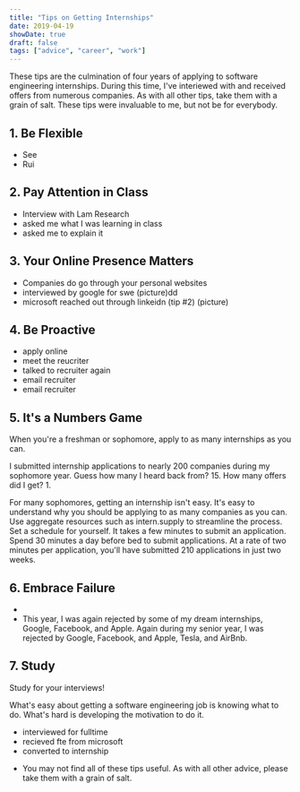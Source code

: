 ```yaml
---
title: "Tips on Getting Internships"
date: 2019-04-19
showDate: true
draft: false
tags: ["advice", "career", "work"]
---
```


These tips are the culmination of four years of applying to software engineering internships. During this time, I've interiewed with and received offers from numerous companies. As with all other tips, take them with a grain of salt. These tips were invaluable to me, but not be for everybody.

## 1. Be Flexible
- See
- Rui

## 2. Pay Attention in Class
- Interview with Lam Research
- asked me what I was learning in class
- asked me to explain it

## 3. Your Online Presence Matters
- Companies do go through your personal websites
- interviewed by google for swe (picture)dd
- microsoft reached out through linkeidn (tip #2) (picture)

## 4. Be Proactive
- apply online
- meet the reucriter
- talked to recruiter again
- email recruiter
- email recruiter

## 5. It's a Numbers Game
When you're a freshman or sophomore, apply to as many internships as you can.

I submitted internship applications to nearly 200 companies during my sophomore year. Guess how many I heard back from? 15. How many offers did I get? 1.

For many sophomores, getting an internship isn't easy. It's easy to understand why you should be applying to as many companies as you can. Use aggregate resources such as intern.supply to streamline the process. Set a schedule for yourself. It takes a few minutes to submit an application. Spend 30 minutes a day before bed to submit applications. At a rate of two minutes per application, you'll have submitted 210 applications in just two weeks.

## 6. Embrace Failure
-
- This year, I was again rejected by some of my dream internships, Google, Facebook, and Apple.
Again during my senior year, I was rejected by Google, Facebook, and Apple, Tesla, and AirBnb.

## 7. Study
Study for your interviews!

What's easy about getting a software engineering job is knowing what to do. What's hard is developing the motivation to do it.


- interviewed for fulltime
- recieved fte from microsoft
- converted to internship

* You may not find all of these tips useful. As with all other advice, please take them with a grain of salt.

